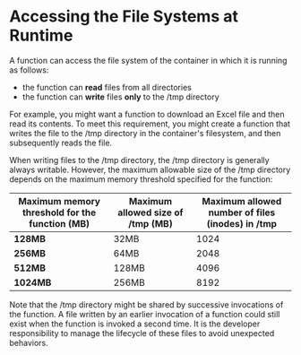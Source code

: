 # Accessing the File Systems at Runtime

A function can access the file system of the container in which it is running as follows:

- the function can **read** files from all directories
- the function can **write** files **only** to the /tmp directory

For example, you might want a function to download an Excel file and then read its contents.
To meet this requirement, you might create a function that writes the file to the /tmp directory in the container's filesystem, and then subsequently reads the file.

When writing files to the /tmp directory, the /tmp  directory is generally always writable.
However, the maximum allowable size of the /tmp directory depends on the maximum memory threshold
specified for the function:

| Maximum memory threshold for the function (MB) | Maximum allowed size of /tmp (MB) | Maximum allowed number of files (inodes) in /tmp |
| ---------------------------------------------- | --------------------------------- | ------------------------------------------------ |
| **128MB**                                      | 32MB                              | 1024                                             |
| **256MB**                                      | 64MB                              | 2048                                             |
| **512MB**                                      | 128MB                             | 4096                                             |
| **1024MB**                                     | 256MB                             | 8192                                             |

Note that the /tmp directory might be shared by successive invocations of the function.
A file written by an earlier invocation of a function could still exist when the function is invoked a second time.
It is the developer responsibility to manage the lifecycle of these files to avoid unexpected behaviors.
